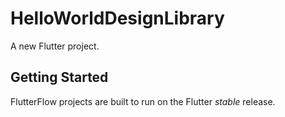 # HelloWorldDesignLibrary

A new Flutter project.

## Getting Started

FlutterFlow projects are built to run on the Flutter _stable_ release.
